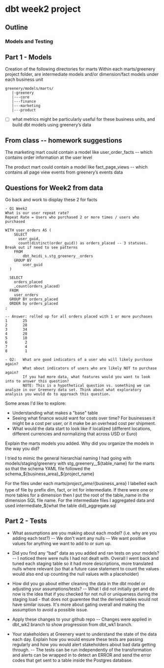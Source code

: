 # dbt week2 project 

## Outline 

### Models and Testing 

## Part 1 - Models 
Creation of the following directories for marts
Within each marts/greenery project folder, are intermediate models and/or dimension/fact models under each business unit

```
greenery/models/marts/
   |-greenery
   |---core
   |---finance
   |---marketing
   |---product
```

- [ ]  what metrics might be particularly useful for these business units, and build dbt models using greenery’s data

## From class -- homework suggestions 

The marketing mart could contain a model like 
    user_order_facts -- which contains order information at the user level

The product mart could contain a model like 
    fact_page_views -- which contains all page view events from greenery’s events data


## Questions for Week2 from data 

Go back and work to display these 2 for facts 

```
- Q1 Week2 
What is our user repeat rate?
Repeat Rate = Users who purchased 2 or more times / users who purchased

WITH user_orders AS ( 
    SELECT 
      user_guid,
      count(distinct(order_guid)) as orders_placed -- 3 statuses. Break out if need to see patterns 
    FROM 
        dbt_heidi_s.stg_greenery__orders
    GROUP BY 
        user_guid
  )

  SELECT 
    orders_placed
    ,count(orders_placed)
  FROM 
    user_orders
  GROUP BY orders_placed
  ORDER by orders_placed
;

-- Answer: rolled up for all orders placed with 1 or more purchases
1       25
2       28
3       34
4       20
5       10
6        2
7        4
8        1

```

```
- Q2:   What are good indicators of a user who will likely purchase again? 
        What about indicators of users who are likely NOT to purchase again? 
        If you had more data, what features would you want to look into to answer this question?
        NOTE: This is a hypothetical question vs. something we can analyze in our Greenery data set. Think about what exploratory analysis you would do to approach this question.
```

Some areas I'd like to explore:

- Understanding what makes a "base" table 
- Seeing what finance would want for costs over time? For businesses it might be a cost per user, or it make be an overhead cost per shipment.
- What would the data start to look like if localized (different locations, different currencies and normalizing that across USD or Euro)

Explain the marts models you added. Why did you organize the models in the way you did?

I tried to mimic the general hierarchial naming I had going with models/staging/greenery with stg_greenery__${table_name} for the marts so that the schema YAML file followed the schema_${business_area}_${project_name} 

For the files under each marts/${project_name}/${business_area} I labelled each type of file by prefix dim, fact, or int for intermediate. 
If there were one or more tables for a dimension then I put the root of the table_name in the dimension SQL file name. 
For the intermediate files I aggregated data and used intermediate_${what the table did}_aggregate.sql 

## Part 2 - Tests

- What assumptions are you making about each model? (i.e. why are you adding each test?)
-- We don't want any nulls
-- We want positive values for anything we want to add to or sum up. 


- Did you find any “bad” data as you added and ran tests on your models? 
-- I noticed there were nulls I had not dealt with. Overall I went back and tuned each staging table so it had more descriptions, more translated nulls where relevant (so that a future case statement to count the values would also end up counting the null values with a placeholder)

- How did you go about either cleaning the data in the dbt model or adjusting your assumptions/tests?
-- What I did not initially get and do now is the idea that if you checked for not null or uniqueness during the staging load - that does not guarentee that the derived tables would not have similar issues. It's more about gating overall and making the assumption to avoid a possible issue. 

- Apply these changes to your github repo
-- Changes were applied in dbt_wk2 branch to show progression from dbt_wk1 branch. 

- Your stakeholders at Greenery want to understand the state of the data each day. Explain how you would ensure these tests are passing regularly and how you would alert stakeholders about bad data getting through.
-- The tests can be run independently of the transformation and alerts can be wrapped in to detect an ERROR and send the error codes that get sent to a table inside the Postgres database. 


